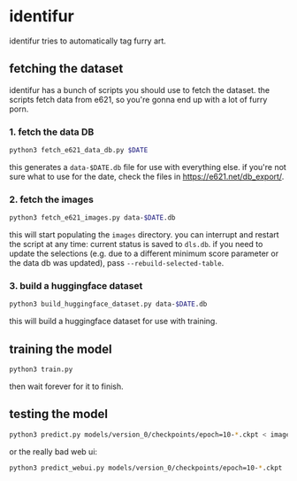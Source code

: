 # identifur

identifur tries to automatically tag furry art.

## fetching the dataset

identifur has a bunch of scripts you should use to fetch the dataset. the scripts fetch data from e621, so you're gonna end up with a lot of furry porn.

### 1. fetch the data DB

```sh
python3 fetch_e621_data_db.py $DATE
```

this generates a `data-$DATE.db` file for use with everything else. if you're not sure what to use for the date, check the files in https://e621.net/db_export/.

### 2. fetch the images

```sh
python3 fetch_e621_images.py data-$DATE.db
```

this will start populating the `images` directory. you can interrupt and restart the script at any time: current status is saved to `dls.db`. if you need to update the selections (e.g. due to a different minimum score parameter or the data db was updated), pass `--rebuild-selected-table`.

### 3. build a huggingface dataset

```sh
python3 build_huggingface_dataset.py data-$DATE.db
```

this will build a huggingface dataset for use with training.

## training the model

```sh
python3 train.py
```

then wait forever for it to finish.

## testing the model

```sh
python3 predict.py models/version_0/checkpoints/epoch=10-*.ckpt < image.jpg
```

or the really bad web ui:

```sh
python3 predict_webui.py models/version_0/checkpoints/epoch=10-*.ckpt
```
